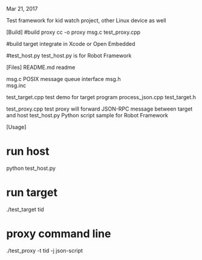 Mar 21, 2017

Test framework for kid watch project, other Linux device as well

[Build]
#build proxy
cc -o proxy msg.c test_proxy.cpp

#build target
integrate in Xcode or Open Embedded

#test_host.py
test_host.py is for Robot Framework

[Files]
README.md			readme

msg.c				POSIX message queue interface
msg.h			
msg.inc

test_target.cpp 	test demo for target program
process_json.cpp
test_target.h

test_proxy.cpp 		test proxy will forward JSON-RPC message between target and host
test_host.py 		Python script sample for Robot Framework

[Usage]
# run host
python test_host.py

# run target
./test_target tid

# proxy command line
./test_proxy -t tid -j json-script
